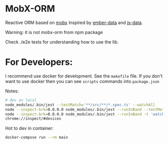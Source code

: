 MobX-ORM
===
Reactive ORM based on [mobx](https://github.com/mobxjs/mobx)
Inspired by [ember-data](https://github.com/emberjs/data) and [js-data](https://github.com/js-data/js-data).

Warning: it is not mobx-orm from npm package

Check ./e2e tests for understanding how to use the lib.


# For Developers:
I recommend use docker for development. See the `makefile` file.
If you don't want to use docker then you can see `scripts` commands into `package.json`

Notes:

```sh
# dev on local
node_modules/.bin/jest --testMatch='**/src/**/*.spec.ts' --watchAll
node --inspect-brk=0.0.0.0 node_modules/.bin/jest --runInBand --testMatch='**/src/**/query.spec.ts'
node --inspect-brk=0.0.0.0 node_modules/.bin/jest --runInBand -t 'watch the base cache for changes'
chrome://inspect/#devices

```

Hot to dev in container:
```sh
docker-compose run --rm main
```
